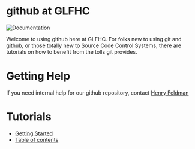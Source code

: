 # github at GLFHC
![Documentation](https://img.shields.io/badge/Tutorials_for_GLFHC-Yes-003333)

Welcome to using github here at GLFHC. For folks new to using git and github, or those totally new to Source Code Control Systems, there are tutorials on how to benefit from the tolls git provides.

# Getting Help
If you need internal help for our github repository, contact [Henry Feldman](mailto://hfeldman@glfhc.org)

# Tutorials
- [Getting Started](profile/tutorials/getting_started.md)
- [Table of contents](profile/tutorials/toc.md)
